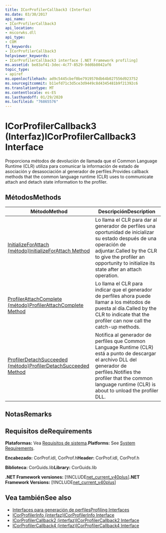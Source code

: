 ```yaml
---
title: ICorProfilerCallback3 (Interfaz)
ms.date: 03/30/2017
api_name:
- ICorProfilerCallback3
api_location:
- mscorwks.dll
api_type:
- COM
f1_keywords:
- ICorProfilerCallback3
helpviewer_keywords:
- ICorProfilerCallback3 interface [.NET Framework profiling]
ms.assetid: be83af41-3dec-4c77-8529-9dd6b8042af6
topic_type:
- apiref
ms.openlocfilehash: ad9c5445cbef0be7919570db64b027556d923752
ms.sourcegitcommit: b11efd71c3d5ce3d9449c8d4345481b9f21392c6
ms.translationtype: MT
ms.contentlocale: es-ES
ms.lasthandoff: 01/29/2020
ms.locfileid: "76865576"
---
```

# <a name="icorprofilercallback3-interface"></a><span data-ttu-id="2bdd4-102">ICorProfilerCallback3 (Interfaz)</span><span class="sxs-lookup"><span data-stu-id="2bdd4-102">ICorProfilerCallback3 Interface</span></span>
<span data-ttu-id="2bdd4-103">Proporciona métodos de devolución de llamada que el Common Language Runtime (CLR) utiliza para comunicar la información de estado de asociación y desasociación al generador de perfiles.</span><span class="sxs-lookup"><span data-stu-id="2bdd4-103">Provides callback methods that the common language runtime (CLR) uses to communicate attach and detach state information to the profiler.</span></span>  
  
## <a name="methods"></a><span data-ttu-id="2bdd4-104">Métodos</span><span class="sxs-lookup"><span data-stu-id="2bdd4-104">Methods</span></span>  
  
|<span data-ttu-id="2bdd4-105">Método</span><span class="sxs-lookup"><span data-stu-id="2bdd4-105">Method</span></span>|<span data-ttu-id="2bdd4-106">Descripción</span><span class="sxs-lookup"><span data-stu-id="2bdd4-106">Description</span></span>|  
|------------|-----------------|  
|[<span data-ttu-id="2bdd4-107">InitializeForAttach (método)</span><span class="sxs-lookup"><span data-stu-id="2bdd4-107">InitializeForAttach Method</span></span>](icorprofilercallback3-initializeforattach-method.md)|<span data-ttu-id="2bdd4-108">Lo llama el CLR para dar al generador de perfiles una oportunidad de inicializar su estado después de una operación de adjuntar.</span><span class="sxs-lookup"><span data-stu-id="2bdd4-108">Called by the CLR to give the profiler an opportunity to initialize its state after an attach operation.</span></span>|  
|[<span data-ttu-id="2bdd4-109">ProfilerAttachComplete (método)</span><span class="sxs-lookup"><span data-stu-id="2bdd4-109">ProfilerAttachComplete Method</span></span>](icorprofilercallback3-profilerattachcomplete-method.md)|<span data-ttu-id="2bdd4-110">Lo llama el CLR para indicar que el generador de perfiles ahora puede llamar a los métodos de puesta al día.</span><span class="sxs-lookup"><span data-stu-id="2bdd4-110">Called by the CLR to indicate that the profiler can now call the catch-up methods.</span></span>|  
|[<span data-ttu-id="2bdd4-111">ProfilerDetachSucceeded (método)</span><span class="sxs-lookup"><span data-stu-id="2bdd4-111">ProfilerDetachSucceeded Method</span></span>](icorprofilercallback3-profilerdetachsucceeded-method.md)|<span data-ttu-id="2bdd4-112">Notifica al generador de perfiles que Common Language Runtime (CLR) está a punto de descargar el archivo DLL del generador de perfiles.</span><span class="sxs-lookup"><span data-stu-id="2bdd4-112">Notifies the profiler that the common language runtime (CLR) is about to unload the profiler DLL.</span></span>|  
  
## <a name="remarks"></a><span data-ttu-id="2bdd4-113">Notas</span><span class="sxs-lookup"><span data-stu-id="2bdd4-113">Remarks</span></span>  
  
## <a name="requirements"></a><span data-ttu-id="2bdd4-114">Requisitos de</span><span class="sxs-lookup"><span data-stu-id="2bdd4-114">Requirements</span></span>  
 <span data-ttu-id="2bdd4-115">**Plataformas:** Vea [Requisitos de sistema](../../../../docs/framework/get-started/system-requirements.md).</span><span class="sxs-lookup"><span data-stu-id="2bdd4-115">**Platforms:** See [System Requirements](../../../../docs/framework/get-started/system-requirements.md).</span></span>  
  
 <span data-ttu-id="2bdd4-116">**Encabezado:** CorProf.idl, CorProf.h</span><span class="sxs-lookup"><span data-stu-id="2bdd4-116">**Header:** CorProf.idl, CorProf.h</span></span>  
  
 <span data-ttu-id="2bdd4-117">**Biblioteca:** CorGuids.lib</span><span class="sxs-lookup"><span data-stu-id="2bdd4-117">**Library:** CorGuids.lib</span></span>  
  
 <span data-ttu-id="2bdd4-118">**.NET Framework versiones:** [!INCLUDE[net_current_v40plus](../../../../includes/net-current-v40plus-md.md)]</span><span class="sxs-lookup"><span data-stu-id="2bdd4-118">**.NET Framework Versions:** [!INCLUDE[net_current_v40plus](../../../../includes/net-current-v40plus-md.md)]</span></span>  
  
## <a name="see-also"></a><span data-ttu-id="2bdd4-119">Vea también</span><span class="sxs-lookup"><span data-stu-id="2bdd4-119">See also</span></span>

- [<span data-ttu-id="2bdd4-120">Interfaces para generación de perfiles</span><span class="sxs-lookup"><span data-stu-id="2bdd4-120">Profiling Interfaces</span></span>](profiling-interfaces.md)
- [<span data-ttu-id="2bdd4-121">ICorProfilerInfo (interfaz)</span><span class="sxs-lookup"><span data-stu-id="2bdd4-121">ICorProfilerInfo Interface</span></span>](icorprofilerinfo-interface.md)
- [<span data-ttu-id="2bdd4-122">ICorProfilerCallback2 (interfaz)</span><span class="sxs-lookup"><span data-stu-id="2bdd4-122">ICorProfilerCallback2 Interface</span></span>](icorprofilercallback2-interface.md)
- [<span data-ttu-id="2bdd4-123">ICorProfilerCallback4 (interfaz)</span><span class="sxs-lookup"><span data-stu-id="2bdd4-123">ICorProfilerCallback4 Interface</span></span>](icorprofilercallback4-interface.md)
